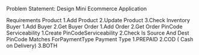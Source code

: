 Problem Statement:
Design Mini Ecommerce Application

Requirements
Product
1.Add Product
2.Update Product
3.Check Inventory
Buyer
1.Add Buyer
2.Get Buyer
Order
1.Add Order
2.Get Order
PinCode Serviceability
1.Create PinCodeServiceability
2.Check Is Source And Dest PinCode Matches ForPaymentType
Payment Type
1.PREPAID
2.COD ( Cash on Delivery)
3.BOTH
